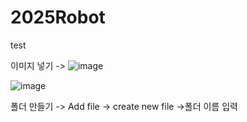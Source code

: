 # 2025Robot
test

이미지 넣기 -> ![image](https://github.com/user-attachments/assets/2d41cc4c-17a6-4b73-b92f-0a5963d42fc1)


![image](https://github.com/user-attachments/assets/45c31cba-d28a-499e-b67a-c856fd343913)

폴더 만들기 -> Add file -> create new file ->폴더 이름 입력 
